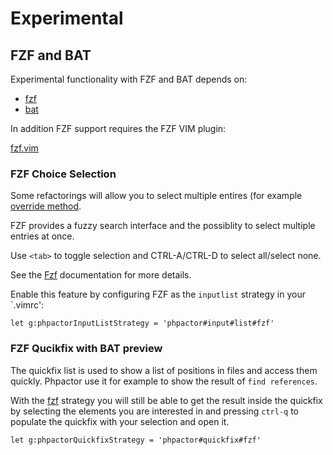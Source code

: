 Experimental
============

FZF and BAT
-----------

Experimental functionality with FZF and BAT depends on:

- [fzf](https://github.com/junegunn/fzf)
- [bat](https://github.com/sharkdp/bat)

In addition FZF support requires the FZF VIM plugin:

[fzf.vim](https://github.com/junegunn/fzf.vim)

### FZF Choice Selection

Some refactorings will allow you to select multiple entires (for example
[override
method](https://phpactor.github.io/phpactor/refactorings.html#override-method).

FZF provides a fuzzy search interface and the possiblity to select multiple
entries at once.

Use `<tab>` to toggle selection and CTRL-A/CTRL-D to select all/select none. 

See the [Fzf](https://github.com/junegunn/fzf) documentation for more details.

Enable this feature by configuring FZF as the `inputlist` strategy in your
`.vimrc':

```
let g:phpactorInputListStrategy = 'phpactor#input#list#fzf'
```

### FZF Qucikfix with BAT preview

The quickfix list is used to show a list of positions in files and access them
quickly. Phpactor use it for example to show the result of `find references`.

With the [fzf](#fzf) strategy you will still be able to get the result inside
the quickfix by selecting the elements you are interested in and pressing
`ctrl-q` to populate the quickfix with your selection and open it.

```
let g:phpactorQuickfixStrategy = 'phpactor#quickfix#fzf'
```
